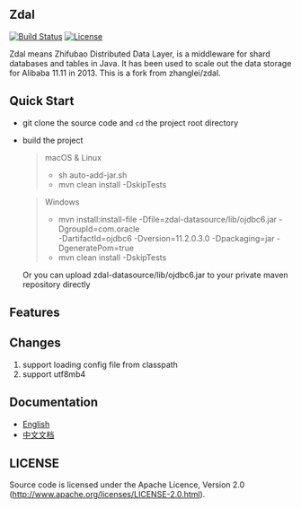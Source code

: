 ## Zdal
[![Build Status](https://travis-ci.org/yuanwhy/zdal.svg?branch=master)](https://travis-ci.org/yuanwhy/zdal)
[![License](https://img.shields.io/badge/license-Apache%202-4EB1BA.svg)](https://www.apache.org/licenses/LICENSE-2.0.html)

Zdal means Zhifubao Distributed Data Layer, is a middleware for shard databases and tables in Java. It has been used to scale out the data storage for Alibaba 11.11 in 2013. This is a fork from zhanglei/zdal.

## Quick Start


 * git clone the source code and `cd` the project root directory
 * build the project

     > macOS & Linux
     > * sh auto-add-jar.sh
     > * mvn clean install -DskipTests

     > Windows  
     > * mvn install:install-file -Dfile=zdal-datasource/lib/ojdbc6.jar -DgroupId=com.oracle \
             -DartifactId=ojdbc6 -Dversion=11.2.0.3.0 -Dpackaging=jar -DgeneratePom=true
     > * mvn clean install -DskipTests

     Or you can upload zdal-datasource/lib/ojdbc6.jar to your private maven repository directly

## Features

## Changes
   1. support loading config file from classpath
   2. support utf8mb4
   
## Documentation
* [English](https://github.com/yuanwhy/zdal/wiki/Zdal-Tutorial)
* [中文文档](https://github.com/yuanwhy/zdal/wiki/Zdal%E4%B8%AD%E6%96%87%E6%95%99%E7%A8%8B)

## LICENSE

Source code is licensed under the Apache Licence, Version 2.0
(http://www.apache.org/licenses/LICENSE-2.0.html).
